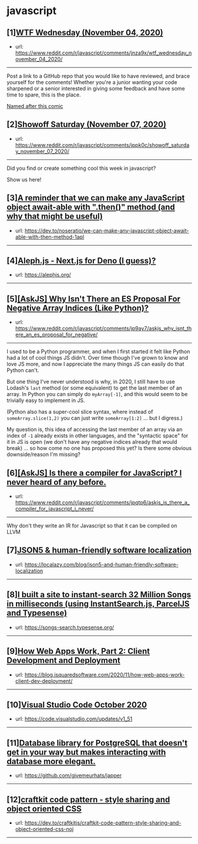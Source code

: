 # javascript
## [1][WTF Wednesday (November 04, 2020)](https://www.reddit.com/r/javascript/comments/jnza9x/wtf_wednesday_november_04_2020/)
- url: https://www.reddit.com/r/javascript/comments/jnza9x/wtf_wednesday_november_04_2020/
---
Post a link to a GitHub repo that you would like to have reviewed, and brace yourself for the comments!
Whether you're a junior wanting your code sharpened or a senior interested in giving some feedback and have some time to spare, 
this is the place.

[Named after this comic](https://davidwalsh.name/demo/code-review.png)
## [2][Showoff Saturday (November 07, 2020)](https://www.reddit.com/r/javascript/comments/jppk0c/showoff_saturday_november_07_2020/)
- url: https://www.reddit.com/r/javascript/comments/jppk0c/showoff_saturday_november_07_2020/
---
Did you find or create something cool this week in javascript? 

Show us here!
## [3][A reminder that we can make any JavaScript object await-able with ".then()" method (and why that might be useful)](https://www.reddit.com/r/javascript/comments/jpp6d5/a_reminder_that_we_can_make_any_javascript_object/)
- url: https://dev.to/noseratio/we-can-make-any-javascript-object-await-able-with-then-method-1apl
---

## [4][Aleph.js - Next.js for Deno (I guess)?](https://www.reddit.com/r/javascript/comments/jpdc1z/alephjs_nextjs_for_deno_i_guess/)
- url: https://alephjs.org/
---

## [5][[AskJS] Why Isn't There an ES Proposal For Negative Array Indices (Like Python)?](https://www.reddit.com/r/javascript/comments/jp9ay7/askjs_why_isnt_there_an_es_proposal_for_negative/)
- url: https://www.reddit.com/r/javascript/comments/jp9ay7/askjs_why_isnt_there_an_es_proposal_for_negative/
---
I used to be a Python programmer, and when I first started it felt like Python had a lot of cool things JS didn't. Over time though I've grown to know and love JS more, and now I appreciate the many things JS can easily do that Python can't.

But one thing I've never understood is why, in 2020, I still have to use Lodash's `last` method (or some equivalent) to get the last member of an array. In Python you can simply do `myArray[-1]`, and this would seem to be trivially easy to implement in JS.

(Python also has a super-cool slice syntax, where instead of `someArray.slice(1,2)` you can just write `someArray[1:2]` ... but I digress.)

My question is, this idea of accessing the last member of an array via an index of `-1` already exists in other languages, and the "syntactic space" for it in JS is open (we don't have any negative indices already that would break) ... so how come no one has proposed this yet? Is there some obvious downside/reason I'm missing?
## [6][[AskJS] Is there a compiler for JavaScript? I never heard of any before.](https://www.reddit.com/r/javascript/comments/jpqtp6/askjs_is_there_a_compiler_for_javascript_i_never/)
- url: https://www.reddit.com/r/javascript/comments/jpqtp6/askjs_is_there_a_compiler_for_javascript_i_never/
---
Why don't they write an IR for Javascript so that it can be compiled on LLVM
## [7][JSON5 &amp; human-friendly software localization](https://www.reddit.com/r/javascript/comments/jpor7c/json5_humanfriendly_software_localization/)
- url: https://localazy.com/blog/json5-and-human-friendly-software-localization
---

## [8][I built a site to instant-search 32 Million Songs in milliseconds (using InstantSearch.js, ParcelJS and Typesense)](https://www.reddit.com/r/javascript/comments/jou01q/i_built_a_site_to_instantsearch_32_million_songs/)
- url: https://songs-search.typesense.org/
---

## [9][How Web Apps Work, Part 2: Client Development and Deployment](https://www.reddit.com/r/javascript/comments/jp6vn3/how_web_apps_work_part_2_client_development_and/)
- url: https://blog.isquaredsoftware.com/2020/11/how-web-apps-work-client-dev-deployment/
---

## [10][Visual Studio Code October 2020](https://www.reddit.com/r/javascript/comments/jp25ly/visual_studio_code_october_2020/)
- url: https://code.visualstudio.com/updates/v1_51
---

## [11][Database library for PostgreSQL that doesn't get in your way but makes interacting with database more elegant.](https://www.reddit.com/r/javascript/comments/jp5frj/database_library_for_postgresql_that_doesnt_get/)
- url: https://github.com/givemeurhats/japper
---

## [12][craftkit code pattern - style sharing and object oriented CSS](https://www.reddit.com/r/javascript/comments/jp6dbz/craftkit_code_pattern_style_sharing_and_object/)
- url: https://dev.to/craftkitjs/craftkit-code-pattern-style-sharing-and-object-oriented-css-noj
---

